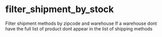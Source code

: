 # filter_shipment_by_stock
Filter shipment methods by zipcode and warehouse
If a warehouse dont have the full list of product dont appear in the list of shipping methods
